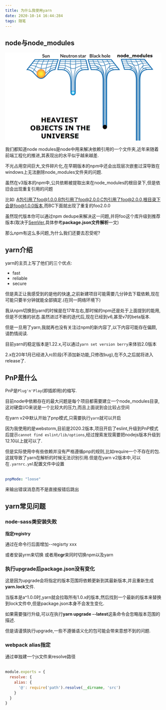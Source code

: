 ```yaml
---
title: 为什么我使用yarn
date: 2020-10-14 16:44:284
tags: 随笔
---
```


## node与node_modules

![node_modules](/imgs/node_modules_hell.webp)

我们都知道node modules是node中用来解决依赖引用的一个文件夹,近年来随着前端工程化的推进,其表现出的水平似乎越来越差.

不光占用空间巨大,文件碎片化,在早期版本的npm中还会出现层次嵌套过深导致在windows上无法删除node_modules文件夹的问题.

虽然在v3版本的npm中,公共依赖被提取出来在node_modules的根目录下,但是依旧会出现重复引用的问题

比如: A包引用了foo@1.0.0,B包引用了foo@2.0.0,C包引用了foo@2.0.0,根目录下会是foo@1.0.0版本,而BC下面就出现了重复的foo2.0.0

虽然现代版本你可以通过npm dedupe来解决这一问题,并将foo这个库升级到推荐版本(取决于[SemVer](semver.org/),具体参考**package.json文件解析**一文)

那么npm有这么多问题,为什么我们还要去忍受呢?

## yarn介绍

yarn的主页上写了他们的三个优点:

- fast
- reliable
- secure

但是真正让我感受到的是他的快速,之前新建项目可能需要几分钟去下载依赖,现在可能只要半分钟就能全部搞定.(在同一网络环境下)

我从npm切换到yarn的时候是在17年左右,那时候的npm还是处于上面提到的能用,但是不优雅的状态.虽然进过不断的迭代后,现在已经到v6,甚至v7的beta版本.

但是一旦用了yarn,我就再也没有关注过npm的新内容了,以下内容可能存在偏颇,请酌情阅读.

目前yarn的稳定版本是1.22.x,可以通过`yarn set version berry`来体验2.0版本

2.x在20年1月已经进入rc阶段(不添加新功能,只修改bug),在不久之后就将进入release了.

## PnP是什么

PnP是`Plug'n'Play`(即插即用)的缩写.

目前node中依赖存在的最大问题是每个项目都需要建立一个node_modules目录,这对硬盘I/O来说是一个比较大的压力,而且上面说到会比较占空间

在yarn v2中默认开始了pnp模式,只需要执行`yarn`就可以开启

因为我使用的是webstorm,目前是2020.2版本,项目开启了eslint,升级到PnP模式后提示`cannot find eslint/lib/options`,经过搜索发现需要把nodejs版本升级到12.10以上就可以了.

但是实际使用中有些依赖并没有严格遵循pnp的规则,比如require一个不存在的包.这就导致了yarn在解析的时候无法识别引用.但是在yarn v2版本中,可以在`.yarnrc.yml`配置文件中设置

``` yml

pnpMode: "loose"

```

来输出错误消息而不是直接报错后跳出

## yarn常见问题

### node-sass类安装失败

**指定registry**

通过在命令行后面增加--regisrty xxx

或者安装yrm来切换 或者用**cgr**来同时切换npm以及yarn

### 执行upgrade后package.json没有变化

这是因为upgrade会将指定的版本范围将依赖更新到其最新版本,并且重新生成**yarn.lock**文件.

当版本是a^1.0.0时,yarn就会拉取所有1.0.x的版本,然后找到一个最新的版本来替换到lock文件中,但是package.json本身不会发生变化.

如果需要强行升级,可以在执行**yarn upgrade --latest**这条命令会忽略版本范围的描述.

但是请谨慎执行upgrade,一些不遵循语义化的包可能会带来意想不到的问题.

### webpack alias指定

通过单独建一个js文件来resolve路径

``` JavaScript

module.exports = {
  resolve: {
    alias: {
      '@': require('path').resolve(__dirname, 'src')
    }
  }
}

```